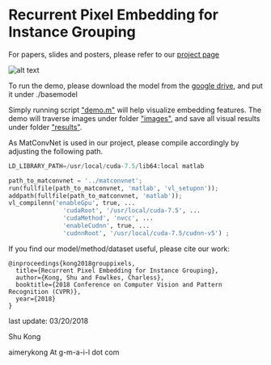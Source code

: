# Recurrent Pixel Embedding for Instance Grouping

For papers, slides and posters, please refer to our [project page](http://www.ics.uci.edu/~skong2/SMMMSG.html "pixel-grouping")


![alt text](https://raw.githubusercontent.com/aimerykong/Recurrent-Pixel-Embedding-for-Instance-Grouping/master/demo3_objectness_proposal_detection/results/id1_summary.jpg "visualization")

To run the demo, please download the model from the [google drive](https://drive.google.com/drive/u/1/folders/1Ii1RPiwB-SvQchnmRvSVEcGSCCrxvpHc), and put it under ./basemodel

Simply running script ["demo.m"](https://github.com/aimerykong/Recurrent-Pixel-Embedding-for-Instance-Grouping/blob/master/demo3_objectness_proposal_detection/demo.m) will help visualize embedding features. The demo will traverse images under folder ["images"](https://github.com/aimerykong/Recurrent-Pixel-Embedding-for-Instance-Grouping/tree/master/demo3_objectness_proposal_detection/images), and save all visual results under folder ["results"](https://github.com/aimerykong/Recurrent-Pixel-Embedding-for-Instance-Grouping/tree/master/demo3_objectness_proposal_detection/results).






As MatConvNet is used in our project, please compile accordingly by adjusting the following path.

```python
LD_LIBRARY_PATH=/usr/local/cuda-7.5/lib64:local matlab 

path_to_matconvnet = '../matconvnet';
run(fullfile(path_to_matconvnet, 'matlab', 'vl_setupnn'));
addpath(fullfile(path_to_matconvnet, 'matlab'));
vl_compilenn('enableGpu', true, ...
               'cudaRoot', '/usr/local/cuda-7.5', ...
               'cudaMethod', 'nvcc', ...
               'enableCudnn', true, ...
               'cudnnRoot', '/usr/local/cuda-7.5/cudnn-v5') ;

```


If you find our model/method/dataset useful, please cite our work:

    @inproceedings{kong2018grouppixels,
      title={Recurrent Pixel Embedding for Instance Grouping},
      author={Kong, Shu and Fowlkes, Charless},
      booktitle={2018 Conference on Computer Vision and Pattern Recognition (CVPR)},
      year={2018}
    }




last update: 03/20/2018

Shu Kong

aimerykong At g-m-a-i-l dot com

